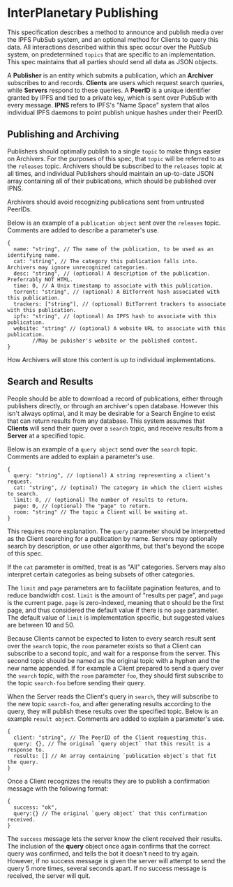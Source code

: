 # InterPlanetary Publishing

This specification describes a method to announce and publish media over the IPFS PubSub system, and an optional method for
Clients to query this data. All interactions described within this spec occur over the PubSub system, on predetermined `topics`
that are specific to an implementation. This spec maintains that all parties should send all data as JSON objects.

A **Publisher** is an entity which submits a publication, which an **Archiver** subscribes to and records. **Clients** are
users which request search queries, while **Servers** respond to these queries. A **PeerID** is a unique identifier granted
by IPFS and tied to a private key, which is sent over PubSub with every message. **IPNS** refers to IPFS's "Name Space" system
that allos individual IPFS daemons to point publish unique hashes under their PeerID.

## Publishing and Archiving

Publishers should optimally publish to a single `topic` to make things easier on Archivers. For the purposes of this spec, that
`topic` will be referred to as the `releases` topic. Archivers should be subscribed to the `releases` topic at all times,
and individual Publishers should maintain an up-to-date JSON array containing all of their publications, which should be
published over IPNS.

Archivers should avoid recognizing publications sent from untrusted PeerIDs.

Below is an example of a `publication object` sent over the `releases` topic. Comments are added to describe a parameter's use.

    {
      name: "string", // The name of the publication, to be used as an identifying name.
      cat: "string", // The category this publication falls into. Archivers may ignore unrecognized categories.
      desc: "string", // (optional) A description of the publication. Preferrably NOT HTML.
      time: 0, // A Unix timestamp to associate with this publication.
      torrent: "string", // (optional) A BitTorrent hash associated with this publication.
      trackers: ["string"], // (optional) BitTorrent trackers to associate with this publication.
      ipfs: "string", // (optional) An IPFS hash to associate with this publication.
      website: "string" // (optional) A website URL to associate with this publication.
			//May be pubisher's website or the published content.
    }

How Archivers will store this content is up to individual implementations.


## Search and Results

People should be able to download a record of publications, either through publishers directly, or through an archiver's open
database. However this isn't always optimal, and it may be desirable for a Search Engine to exist that can return results from
any database. This system assumes that **Clients** will send their query over a `search` topic, and receive results from a
**Server** at a specified topic.

Below is an example of a `query object` send over the `search` topic. Comments are added to explain a parameter's use.

    {
      query: "string", // (optional) A string representing a client's request.
      cat: "string", // (optinal) The category in which the client wishes to search.
      limit: 0, // (optional) The number of results to return.
      page: 0, // (optional) The "page" to return.
      room: "string" // The topic a Client will be waiting at.
    }

This requires more explanation. The `query` parameter should be interpretted as the Client searching for a publication by name.
Servers may optionally search by description, or use other algorithms, but that's beyond the scope of this spec.

If the `cat` parameter is omitted, treat is as "All" categories. Servers may also interpret certain categories as being subsets
of other categories.

The `limit` and `page` parameters are to facilitate pagination features, and to reduce bandwidth cost. `limit` is the amount of
"results per page", and `page` is the current page. `page` is zero-indexed, meaning that `0` should be the first page, and thus
considered the default value if there is no `page` parameter. The default value of `limit` is implementation specific, but
suggested values are between 10 and 50.

Because Clients cannot be expected to listen to every search result sent over the `search` topic, the `room` parameter exists
so that a Client can subscribe to a second topic, and wait for a response from the server. This second topic should be named as
the original topic with a hyphen and the new name appended. If for example a Client prepared to send a query over the `search`
topic, with the `room` parameter `foo`, they should first subscribe to the topic `search-foo` before sending their query.

When the Server reads the Client's query in `search`, they will subscribe to the new topic `search-foo`, and after generating
results according to the query, they will publish these results over the specified topic. Below is an example `result object`.
Comments are added to explain a parameter's use.

    {
      client: "string", // The PeerID of the Client requesting this.
      query: {}, // The original `query object` that this result is a response to.
      results: [] // An array containing `publication object`s that fit the query.
    }

Once a Client recognizes the results they are to publish a confirmation message with the following format:

    {
      success: "ok",
      query:{} // The original `query object` that this confirmation received.
    }

The `success` message lets the server know the client received their results. The inclusion of the **query** object once again
confirms that the correct query was confirmed, and tells the bot it doesn't need to try again. However, if no success message
is given the server will attempt to send the query 5 more times, several seconds apart. If no success message is received, the
server will quit.
